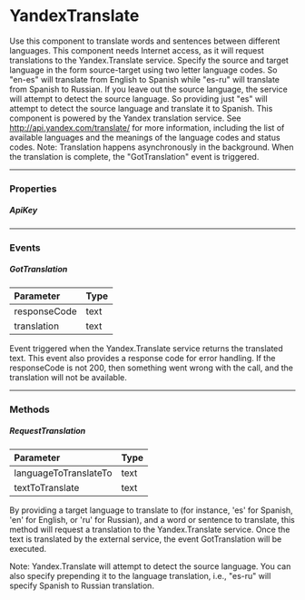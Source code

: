 # YandexTranslate

Use this component to translate words and sentences between different languages. This component needs Internet access, as it will request translations to the Yandex.Translate service. Specify the source and target language in the form source-target using two letter language codes. So "en-es" will translate from English to Spanish while "es-ru" will translate from Spanish to Russian. If you leave out the source language, the service will attempt to detect the source language. So providing just "es" will attempt to detect the source language and translate it to Spanish. This component is powered by the Yandex translation service. See http://api.yandex.com/translate/ for more information, including the list of available languages and the meanings of the language codes and status codes. Note: Translation happens asynchronously in the background. When the translation is complete, the "GotTranslation" event is triggered.

---

### Properties

##### ApiKey

---

### Events

##### GotTranslation

| Parameter | Type |
| :--- | :--- |
| responseCode | text |
| translation | text |

Event triggered when the Yandex.Translate service returns the translated text. This event also provides a response code for error handling. If the responseCode is not 200, then something went wrong with the call, and the translation will not be available.

---

### Methods

##### RequestTranslation

| Parameter | Type |
| :--- | :--- |
| languageToTranslateTo | text |
| textToTranslate | text |

By providing a target language to translate to (for instance, 'es' for Spanish, 'en' for English, or 'ru' for Russian), and a word or sentence to translate, this method will request a translation to the Yandex.Translate service. Once the text is translated by the external service, the event GotTranslation will be executed.

Note: Yandex.Translate will attempt to detect the source language. You can also specify prepending it to the language translation, i.e., "es-ru" will specify Spanish to Russian translation.
